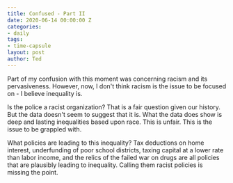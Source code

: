 ```yaml
---
title: Confused - Part II
date: 2020-06-14 00:00:00 Z
categories:
- daily
tags:
- time-capsule
layout: post
author: Ted
---
```


Part of my confusion with this moment was concerning racism and its pervasiveness. However, now, I don't think racism is the issue to be focused on - I believe inequality is.

Is the police a racist organization? That is a fair question given our history. But the data doesn't seem to suggest that it is. What the data does show is deep and lasting inequalities based upon race. This is unfair. This is the issue to be grappled with.

What policies are leading to this inequality? Tax deductions on home interest, underfunding of poor school districts, taxing capital at a lower rate than labor income, and the relics of the failed war on drugs are all policies that are plausibly leading to inequality. Calling them racist policies is missing the point. 
